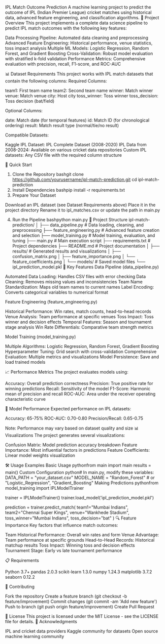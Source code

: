 IPL Match Outcome Prediction
A machine learning project to predict the outcome of IPL (Indian Premier League) cricket matches using historical data, advanced feature engineering, and classification algorithms.
🏏 Project Overview
This project implements a complete data science pipeline to predict IPL match outcomes with the following key features:

Data Processing Pipeline: Automated data cleaning and preprocessing
Advanced Feature Engineering: Historical performance, venue statistics, toss impact analysis
Multiple ML Models: Logistic Regression, Random Forest, and Gradient Boosting
Cross-Validation: Robust model evaluation with stratified k-fold validation
Performance Metrics: Comprehensive evaluation with precision, recall, F1-score, and ROC-AUC

📊 Dataset Requirements
This project works with IPL match datasets that contain the following columns:
Required Columns:

team1: First team name
team2: Second team name
winner: Match winner
venue: Match venue
city: Host city
toss_winner: Toss winner
toss_decision: Toss decision (bat/field)

Optional Columns:

date: Match date (for temporal features)
id: Match ID (for chronological ordering)
result: Match result type (normal/tie/no result)

Compatible Datasets:

Kaggle IPL Dataset: IPL Complete Dataset (2008-2020)
IPL Data from 2008-2024: Available on various cricket data repositories
Custom IPL datasets: Any CSV file with the required column structure

🚀 Quick Start
1. Clone the Repository
bashgit clone https://github.com/yourusername/ipl-match-prediction.git
cd ipl-match-prediction
2. Install Dependencies
bashpip install -r requirements.txt
3. Prepare Your Dataset

Download an IPL dataset (see Dataset Requirements above)
Place it in the project directory
Rename it to ipl_matches.csv or update the path in main.py

4. Run the Pipeline
bashpython main.py
📁 Project Structure
ipl-match-prediction/
│
├── data_pipeline.py          # Data loading, cleaning, and preprocessing
├── feature_engineering.py    # Advanced feature creation and selection
├── model_training.py          # Model training, evaluation, and tuning
├── main.py                   # Main execution script
├── requirements.txt          # Project dependencies
├── README.md                # Project documentation
│
├── results/                  # Generated results and visualizations
│   ├── confusion_matrix.png
│   ├── feature_importance.png
│   └── feature_coefficients.png
│
└── models/                   # Saved model files
    └── ipl_prediction_model.pkl
🔧 Key Features
Data Pipeline (data_pipeline.py)

Automated Data Loading: Handles CSV files with error checking
Data Cleaning: Removes missing values and inconsistencies
Team Name Standardization: Maps old team names to current names
Label Encoding: Converts categorical variables to numerical format

Feature Engineering (feature_engineering.py)

Historical Performance: Win rates, match counts, head-to-head records
Venue Analysis: Team performance at specific venues
Toss Impact: Toss winner and decision effects
Temporal Features: Season and tournament stage analysis
Win Rate Differentials: Comparative team strength metrics

Model Training (model_training.py)

Multiple Algorithms: Logistic Regression, Random Forest, Gradient Boosting
Hyperparameter Tuning: Grid search with cross-validation
Comprehensive Evaluation: Multiple metrics and visualizations
Model Persistence: Save and load trained models

📈 Performance Metrics
The project evaluates models using:

Accuracy: Overall prediction correctness
Precision: True positive rate for winning predictions
Recall: Sensitivity of the model
F1-Score: Harmonic mean of precision and recall
ROC-AUC: Area under the receiver operating characteristic curve

🎯 Model Performance
Expected performance on IPL datasets:

Accuracy: 65-75%
ROC-AUC: 0.70-0.80
Precision/Recall: 0.65-0.75

Note: Performance may vary based on dataset quality and size
📊 Visualizations
The project generates several visualizations:

Confusion Matrix: Model prediction accuracy breakdown
Feature Importance: Most influential factors in predictions
Feature Coefficients: Linear model weights visualization

🛠️ Usage Examples
Basic Usage
pythonfrom main import main
results = main()
Custom Configuration
python# In main.py, modify these variables:
DATA_PATH = "your_dataset.csv"
MODEL_NAME = "Random_Forest"  # or "Logistic_Regression", "Gradient_Boosting"
Making Predictions
pythonfrom model_training import IPLModelTrainer

trainer = IPLModelTrainer()
trainer.load_model('ipl_prediction_model.pkl')

prediction = trainer.predict_match(
    team1="Mumbai Indians",
    team2="Chennai Super Kings", 
    venue="Wankhede Stadium",
    toss_winner="Mumbai Indians",
    toss_decision="bat"
)
🔍 Feature Importance
Key factors that influence match outcomes:

Team Historical Performance: Overall win rates and form
Venue Advantage: Team performance at specific grounds
Head-to-Head Records: Historical matchup results
Toss Impact: Winning toss and decision effects
Tournament Stage: Early vs late tournament performance

📋 Requirements

Python 3.7+
pandas 2.0.3
scikit-learn 1.3.0
numpy 1.24.3
matplotlib 3.7.2
seaborn 0.12.2

🤝 Contributing

Fork the repository
Create a feature branch (git checkout -b feature/improvement)
Commit changes (git commit -am 'Add new feature')
Push to branch (git push origin feature/improvement)
Create Pull Request

📝 License
This project is licensed under the MIT License - see the LICENSE file for details.
🙏 Acknowledgments

IPL and cricket data providers
Kaggle community for datasets
Open source machine learning community